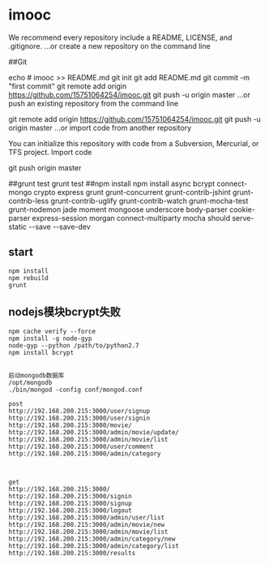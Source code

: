# imooc

We recommend every repository include a README, LICENSE, and .gitignore.
…or create a new repository on the command line

##Git

echo # imooc >> README.md
git init
git add README.md
git commit -m "first commit"
git remote add origin https://github.com/15751064254/imooc.git
git push -u origin master
…or push an existing repository from the command line



git remote add origin https://github.com/15751064254/imooc.git
git push -u origin master
…or import code from another repository


You can initialize this repository with code from a Subversion, Mercurial, or TFS project.
Import code


git push origin master

##grunt test
    grunt test
##npm install
    npm install async bcrypt connect-mongo crypto express grunt grunt-concurrent grunt-contrib-jshint grunt-contrib-less grunt-contrib-uglify grunt-contrib-watch grunt-mocha-test grunt-nodemon jade moment mongoose underscore body-parser cookie-parser express-session morgan connect-multiparty mocha should serve-static --save --save-dev

## start
    npm install
    npm rebuild
    grunt

## nodejs模块bcrypt失败
    npm cache verify --force
    npm install -g node-gyp
    node-gyp --python /path/to/python2.7
    npm install bcrypt

    
    启动mongodb数据库
    /opt/mongodb
    ./bin/mongod -config conf/mongod.conf

    post
    http://192.168.200.215:3000/user/signup
    http://192.168.200.215:3000/user/signin
    http://192.168.200.215:3000/movie/
    http://192.168.200.215:3000/admin/movie/update/
    http://192.168.200.215:3000/admin/movie/list
    http://192.168.200.215:3000/user/comment
    http://192.168.200.215:3000/admin/category



    get
    http://192.168.200.215:3000/
    http://192.168.200.215:3000/signin
    http://192.168.200.215:3000/signup
    http://192.168.200.215:3000/logout
    http://192.168.200.215:3000/admin/user/list
    http://192.168.200.215:3000/admin/movie/new
    http://192.168.200.215:3000/admin/movie/list
    http://192.168.200.215:3000/admin/category/new
    http://192.168.200.215:3000/admin/category/list
    http://192.168.200.215:3000/results

